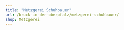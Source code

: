 ```yaml
---
title: "Metzgerei Schuhbauer"
url: /bruck-in-der-oberpfalz/metzgerei-schuhbauer/
shop: Metzgerei
---
```

